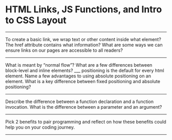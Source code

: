 # HTML Links, JS Functions, and Intro to CSS Layout

<hr>

To create a basic link, we wrap text or other content inside what element?
The href attribute contains what information?
What are some ways we can ensure links on our pages are accessible to all readers?

<hr>

What is meant by “normal flow”?
What are a few differences between block-level and inline elements?
___ positioning is the default for every html element.
Name a few advantages to using absolute positioning on an element.
What is a key difference between fixed positioning and absolute positioning?

<hr>

Describe the difference between a function declaration and a function invocation.
What is the difference between a parameter and an argument?

<hr>

Pick 2 benefits to pair programming and reflect on how these benefits could help you on your coding journey.

<hr>

